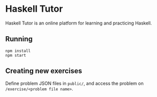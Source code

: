 # Haskell Tutor

Haskell Tutor is an online platform for learning and practicing Haskell.

## Running

```
npm install
npm start
```

## Creating new exercises

Define problem JSON files in `public/`, and access the problem on `/exercise/<problem file name>`.